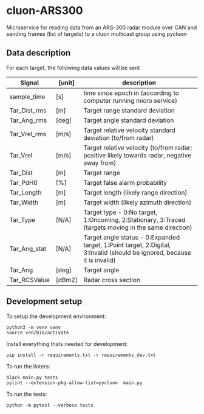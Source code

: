 # cluon-ARS300

Microservice for reading data from an ARS-300 radar module over CAN and sending frames (list of targets) to a cluon multicast group using pycluon

## Data description

For each target, the following data values will be sent

 | Signal | [unit] | description | 
 | --- | --- | --- | 
 | sample_time | [s] | time since epoch in  (according to computer running micro service) | 
 | Tar_Dist_rms | [m] | Target range standard deviation | 
 | Tar_Ang_rms | [deg] | Target angle standard deviation | 
 | Tar_Vrel_rms | [m/s] | Target relative velocity standard deviation (to/from radar) | 
 | Tar_Vrel | [m/s] | Target relative velocity (to/from radar; positive likely towards radar, negative away from) | 
 | Tar_Dist | [m] | Target range | 
 | Tar_PdH0 | [%] | Target false alarm probability | 
 | Tar_Length | [m] | Target length (likely range direction) | 
 | Tar_Width | [m] | Target width (likely azimuth direction) | 
 | Tar_Type | [N/A] | Target type -  0:No target, 1:Oncoming, 2:Stationary, 3:Traced (targets moving in the same direction) | 
 | Tar_Ang_stat | [N/A] | Target angle status - 0:Expanded target, 1:Point target, 2:Digital, 3:Invalid (should be ignored, because it is invalid) | 
 | Tar_Ang | [deg] | Target angle | 
 | Tar_RCSValue | [dBm2] | Radar cross section | 

## Development setup
To setup the development environment:

    python3 -m venv venv
    source ven/bin/activate

Install everything thats needed for development:

    pip install -r requirements.txt -r requirements_dev.txt

To run the linters:

    black main.py tests
    pylint --extension-pkg-allow-list=pycluon  main.py

To run the tests:

    python -m pytest --verbose tests